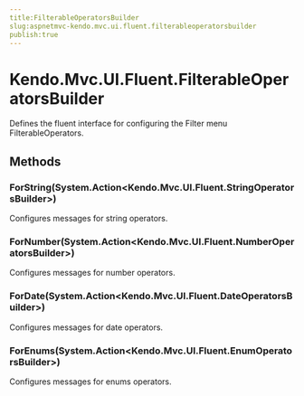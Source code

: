 ```yaml
---
title:FilterableOperatorsBuilder
slug:aspnetmvc-kendo.mvc.ui.fluent.filterableoperatorsbuilder
publish:true
---
```


# Kendo.Mvc.UI.Fluent.FilterableOperatorsBuilder
Defines the fluent interface for configuring the Filter menu FilterableOperators.



## Methods

### ForString(System.Action\<Kendo.Mvc.UI.Fluent.StringOperatorsBuilder\>)
Configures messages for string operators.





### ForNumber(System.Action\<Kendo.Mvc.UI.Fluent.NumberOperatorsBuilder\>)
Configures messages for number operators.





### ForDate(System.Action\<Kendo.Mvc.UI.Fluent.DateOperatorsBuilder\>)
Configures messages for date operators.





### ForEnums(System.Action\<Kendo.Mvc.UI.Fluent.EnumOperatorsBuilder\>)
Configures messages for enums operators.






